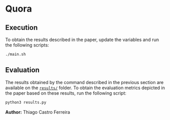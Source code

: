# Quora

## Execution

To obtain the results described in the paper, update the variables and run the following scripts:

```bash
./main.sh
```

## Evaluation

The results obtained by the command described in the previous section are available on the [`results/`](results) folder.
To obtain the evaluation metrics depicted in the paper based on these results, run the following script:

```python
python3 results.py
```

**Author:** Thiago Castro Ferreira